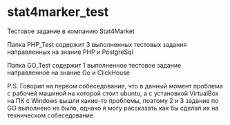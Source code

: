 # stat4marker_test

Тестовое задание в компанию Stat4Market

Папка PHP_Test содержит 3 выполненных тестовых задания направленных на знание PHP и PostgreSql

Папка GO_Test содержит 1 выполненное тестовое задание направленное на знание Go и ClickHouse

P.S. Говорил на первом собеседование, что в данный момент проблема с рабочей машиной на которой стоит ubuntu, а с установкой VirtualBox на ПК с Windows вышли какие-то проблемы, поэтому 2 и 3 задание по GO выполнено не было, однако я могу рассказать как бы сделал их на техническом собеседование

